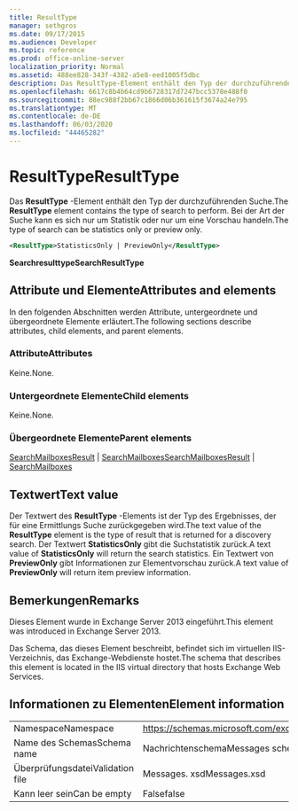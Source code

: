 ```yaml
---
title: ResultType
manager: sethgros
ms.date: 09/17/2015
ms.audience: Developer
ms.topic: reference
ms.prod: office-online-server
localization_priority: Normal
ms.assetid: 488ee828-343f-4382-a5e8-eed1005f5dbc
description: Das ResultType-Element enthält den Typ der durchzuführenden Suche. Bei der Art der Suche kann es sich nur um Statistik oder nur um eine Vorschau handeln.
ms.openlocfilehash: 6617c8b4b64cd9b6728317d7247bcc5378e488f0
ms.sourcegitcommit: 88ec988f2bb67c1866d06b361615f3674a24e795
ms.translationtype: MT
ms.contentlocale: de-DE
ms.lasthandoff: 06/03/2020
ms.locfileid: "44465282"
---
```

# <a name="resulttype"></a><span data-ttu-id="105bc-104">ResultType</span><span class="sxs-lookup"><span data-stu-id="105bc-104">ResultType</span></span>

<span data-ttu-id="105bc-105">Das **ResultType** -Element enthält den Typ der durchzuführenden Suche.</span><span class="sxs-lookup"><span data-stu-id="105bc-105">The **ResultType** element contains the type of search to perform.</span></span> <span data-ttu-id="105bc-106">Bei der Art der Suche kann es sich nur um Statistik oder nur um eine Vorschau handeln.</span><span class="sxs-lookup"><span data-stu-id="105bc-106">The type of search can be statistics only or preview only.</span></span> 
  
```XML
<ResultType>StatisticsOnly | PreviewOnly</ResultType>
```

 <span data-ttu-id="105bc-107">**Searchresulttype**</span><span class="sxs-lookup"><span data-stu-id="105bc-107">**SearchResultType**</span></span>
## <a name="attributes-and-elements"></a><span data-ttu-id="105bc-108">Attribute und Elemente</span><span class="sxs-lookup"><span data-stu-id="105bc-108">Attributes and elements</span></span>

<span data-ttu-id="105bc-109">In den folgenden Abschnitten werden Attribute, untergeordnete und übergeordnete Elemente erläutert.</span><span class="sxs-lookup"><span data-stu-id="105bc-109">The following sections describe attributes, child elements, and parent elements.</span></span>
  
### <a name="attributes"></a><span data-ttu-id="105bc-110">Attribute</span><span class="sxs-lookup"><span data-stu-id="105bc-110">Attributes</span></span>

<span data-ttu-id="105bc-111">Keine.</span><span class="sxs-lookup"><span data-stu-id="105bc-111">None.</span></span>
  
### <a name="child-elements"></a><span data-ttu-id="105bc-112">Untergeordnete Elemente</span><span class="sxs-lookup"><span data-stu-id="105bc-112">Child elements</span></span>

<span data-ttu-id="105bc-113">Keine.</span><span class="sxs-lookup"><span data-stu-id="105bc-113">None.</span></span>
  
### <a name="parent-elements"></a><span data-ttu-id="105bc-114">Übergeordnete Elemente</span><span class="sxs-lookup"><span data-stu-id="105bc-114">Parent elements</span></span>

<span data-ttu-id="105bc-115">[SearchMailboxesResult](searchmailboxesresult.md)  |  [SearchMailboxes](searchmailboxes.md)</span><span class="sxs-lookup"><span data-stu-id="105bc-115">[SearchMailboxesResult](searchmailboxesresult.md) | [SearchMailboxes](searchmailboxes.md)</span></span>
  
## <a name="text-value"></a><span data-ttu-id="105bc-116">Textwert</span><span class="sxs-lookup"><span data-stu-id="105bc-116">Text value</span></span>

<span data-ttu-id="105bc-117">Der Textwert des **ResultType** -Elements ist der Typ des Ergebnisses, der für eine Ermittlungs Suche zurückgegeben wird.</span><span class="sxs-lookup"><span data-stu-id="105bc-117">The text value of the **ResultType** element is the type of result that is returned for a discovery search.</span></span> <span data-ttu-id="105bc-118">Der Textwert **StatisticsOnly** gibt die Suchstatistik zurück.</span><span class="sxs-lookup"><span data-stu-id="105bc-118">A text value of **StatisticsOnly** will return the search statistics.</span></span> <span data-ttu-id="105bc-119">Ein Textwert von **PreviewOnly** gibt Informationen zur Elementvorschau zurück.</span><span class="sxs-lookup"><span data-stu-id="105bc-119">A text value of **PreviewOnly** will return item preview information.</span></span> 
  
## <a name="remarks"></a><span data-ttu-id="105bc-120">Bemerkungen</span><span class="sxs-lookup"><span data-stu-id="105bc-120">Remarks</span></span>

<span data-ttu-id="105bc-121">Dieses Element wurde in Exchange Server 2013 eingeführt.</span><span class="sxs-lookup"><span data-stu-id="105bc-121">This element was introduced in Exchange Server 2013.</span></span>
  
<span data-ttu-id="105bc-122">Das Schema, das dieses Element beschreibt, befindet sich im virtuellen IIS-Verzeichnis, das Exchange-Webdienste hostet.</span><span class="sxs-lookup"><span data-stu-id="105bc-122">The schema that describes this element is located in the IIS virtual directory that hosts Exchange Web Services.</span></span>
  
## <a name="element-information"></a><span data-ttu-id="105bc-123">Informationen zu Elementen</span><span class="sxs-lookup"><span data-stu-id="105bc-123">Element information</span></span>

|||
|:-----|:-----|
|<span data-ttu-id="105bc-124">Namespace</span><span class="sxs-lookup"><span data-stu-id="105bc-124">Namespace</span></span>  <br/> |https://schemas.microsoft.com/exchange/services/2006/messages  <br/> |
|<span data-ttu-id="105bc-125">Name des Schemas</span><span class="sxs-lookup"><span data-stu-id="105bc-125">Schema name</span></span>  <br/> |<span data-ttu-id="105bc-126">Nachrichtenschema</span><span class="sxs-lookup"><span data-stu-id="105bc-126">Messages schema</span></span>  <br/> |
|<span data-ttu-id="105bc-127">Überprüfungsdatei</span><span class="sxs-lookup"><span data-stu-id="105bc-127">Validation file</span></span>  <br/> |<span data-ttu-id="105bc-128">Messages. xsd</span><span class="sxs-lookup"><span data-stu-id="105bc-128">Messages.xsd</span></span>  <br/> |
|<span data-ttu-id="105bc-129">Kann leer sein</span><span class="sxs-lookup"><span data-stu-id="105bc-129">Can be empty</span></span>  <br/> |<span data-ttu-id="105bc-130">False</span><span class="sxs-lookup"><span data-stu-id="105bc-130">false</span></span>  <br/> |
   

